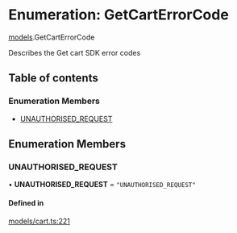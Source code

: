 # Enumeration: GetCartErrorCode

[models](../wiki/models).GetCartErrorCode

Describes the Get cart SDK error codes

## Table of contents

### Enumeration Members

- [UNAUTHORISED\_REQUEST](../wiki/models.GetCartErrorCode#unauthorised_request)

## Enumeration Members

### UNAUTHORISED\_REQUEST

• **UNAUTHORISED\_REQUEST** = ``"UNAUTHORISED_REQUEST"``

#### Defined in

[models/cart.ts:221](https://gitlab.com/baliganikhil/blackmirror-sdk/-/blob/349365c/src/models/cart.ts#L221)
